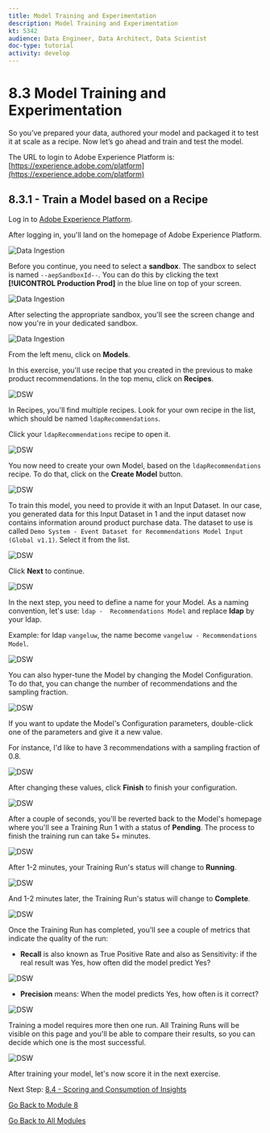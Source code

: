 ```yaml
---
title: Model Training and Experimentation
description: Model Training and Experimentation
kt: 5342
audience: Data Engineer, Data Architect, Data Scientist
doc-type: tutorial
activity: develop
---
```


# 8.3 Model Training and Experimentation

So you’ve prepared your data, authored your model and packaged it to test it at scale as a recipe. Now let’s go ahead and train and test the model.

The URL to login to Adobe Experience Platform is: [https://experience.adobe.com/platform](https://experience.adobe.com/platform)

## 8.3.1 - Train a Model based on a Recipe

Log in to [Adobe Experience Platform](https://experience.adobe.com/platform).

After logging in, you'll land on the homepage of Adobe Experience Platform.

![Data Ingestion](./images/home.png)

Before you continue, you need to select a **sandbox**. The sandbox to select is named ``--aepSandboxId--``. You can do this by clicking the text **[!UICONTROL Production Prod]** in the blue line on top of your screen.

![Data Ingestion](./images/sb1.png)

After selecting the appropriate sandbox, you'll see the screen change and now you're in your dedicated sandbox.

![Data Ingestion](./images/sb2.png)

From the left menu, click on **Models**.

In this exercise, you'll use recipe that you created in the previous to make product recommendations.
In the top menu, click on **Recipes**.

![DSW](./images/menurec.png)

In Recipes, you'll find multiple recipes. Look for your own recipe in the list, which should be named `ldapRecommendations`.

Click your `ldapRecommendations` recipe to open it.

![DSW](./images/prrecipe1.png)

You now need to create your own Model, based on the `ldapRecommendations` recipe.
To do that, click on the **Create Model** button.

![DSW](./images/createmodel1.png)

To train this model, you need to provide it with an Input Dataset. In our case, you generated data for this Input Dataset in 1 and the input dataset now contains information around product purchase data.
The dataset to use is called `Demo System - Event Dataset for Recommendations Model Input (Global v1.1)`. Select it from the list.

![DSW](./images/input.png)

Click **Next** to continue.

![DSW](./images/next.png)

In the next step, you need to define a name for your Model. As a naming convention, let's use: `ldap -  Recommendations Model` and replace **ldap** by your ldap.

Example: for ldap `vangeluw`, the name become `vangeluw - Recommendations Model`.

![DSW](./images/modelname.png)

You can also hyper-tune the Model by changing the Model Configuration. To do that, you can change the number of recommendations and the sampling fraction.

![DSW](./images/modelcfg.png)

If you want to update the Model's Configuration parameters, double-click one of the parameters and give it a new value.

For instance, I'd like to have 3 recommendations with a sampling fraction of 0.8.

![DSW](./images/params.png)

After changing these values, click **Finish** to finish your configuration.

![DSW](./images/finish.png)

After a couple of seconds, you'll be reverted back to the Model's homepage where you'll see a Training Run 1 with a status of **Pending**. The process to finish the training run can take 5+ minutes.

![DSW](./images/trainingrunp.png)

After 1-2 minutes, your Training Run's status will change to **Running**.

![DSW](./images/trainingrunrunning.png)

And 1-2 minutes later, the Training Run's status will change to **Complete**.

![DSW](./images/trainingrunsuccess.png)

Once the Training Run has completed, you'll see a couple of metrics that indicate the quality of the run:

* **Recall** is also known as True Positive Rate and also as Sensitivity: if the real result was Yes, how often did the model predict Yes?

![DSW](./images/recall.png)

* **Precision** means: When the model predicts Yes, how often is it correct?

![DSW](./images/precision.png)

Training a model requires more then one run. All Training Runs will be visible on this page and you'll be able to compare their results, so you can decide which one is the most successful.

![DSW](./images/multipleruns.png)

After training your model, let's now score it in the next exercise.

Next Step: [8.4 - Scoring and Consumption of Insights](./ex4.md)

[Go Back to Module 8](./data-science-workspace-popularity-based-recommendations.md)

[Go Back to All Modules](../../overview.md)
